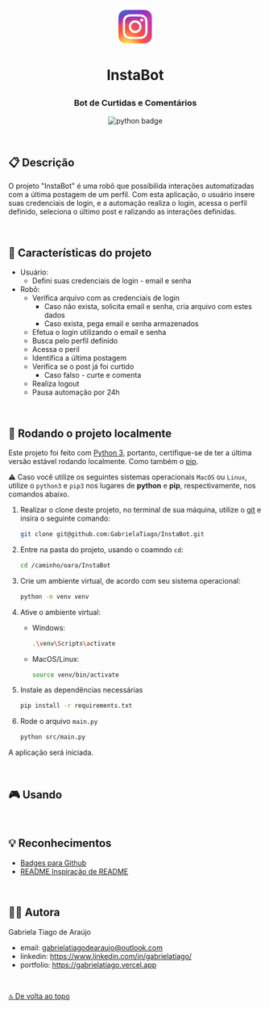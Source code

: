 <p align = "center"><img src="src/assets/favicon.png" alt="insta favicon" height="80px" align = "center"/></p>

<!-- Nome do Projeto -->
# <p align = "center">InstaBot</p>

<!-- Apontamento do projeto -->
<h3  align = "center">Bot de Curtidas e Comentários</h3>

<!-- Tecnologias utlizadas no projeto -->
<div align="center">
    <img src="https://img.shields.io/badge/python-3670A0?style=for-the-badge&logo=python&logoColor=ffdd54" alt="python badge" heigth="30px"/>
</div>

<!-- Imagem Da Aplicação -->
<!-- <center>
![NomeDaImagem](screens/images/print.png)
</center> -->

<!-- Espaço entre conteúdos -->
$~$

## :clipboard: Descrição

O projeto "InstaBot" é uma robô que possibilida interações automatizadas com a última postagem de um perfil. Com esta aplicação, o usuário insere suas credenciais de login, e a automação realiza o login, acessa o perfil definido, seleciona o último post e ralizando as interações definidas.

<!-- Link de Acessa à aplicação -->
<!-- ### :emoji: [Acesse aqui](https://link/) -->

<!-- Espaço entre conteúdos -->
$~$

## :bookmark_tabs: Características do projeto

- Usuário:
  - Defini suas credenciais de login - email e senha
- Robô:
  - Verifica arquivo com as credenciais de login
    - Caso não exista, solicita email e senha, cria arquivo com estes dados
    - Caso exista, pega email e senha armazenados
  - Efetua o login utilizando o email e senha
  - Busca pelo perfil definido
  - Acessa o peril
  - Identifica a última postagem
  - Verifica se o post já foi curtido
    - Caso falso - curte e comenta
  - Realiza logout
  - Pausa automação por 24h

<!-- Espaço entre conteúdos -->
$~$

## :rocket: Rodando o projeto localmente

Este projeto foi feito com [Python 3](https://www.python.org), portanto, certifique-se de ter a última versão estável rodando localmente. Como também o [pip](https://pypi.org/project/pip/).

:warning: Caso você utilize os seguintes sistemas operacionais `MacOS` ou `Linux`, utilize o `python3` e `pip3` nos lugares de **python** e **pip**, respectivamente, nos comandos abaixo.

1. Realizar o clone deste projeto, no terminal de sua máquina, utilize o [git](https://git-scm.com/) e insira o seguinte comando:

    ``` bash
    git clone git@github.com:GabrielaTiago/InstaBot.git
    ```

2. Entre na pasta do projeto, usando o coamndo `cd`:

    ``` bash
    cd /caminho/oara/InstaBot
    ```

3. Crie um ambiente virtual, de acordo com seu sistema operacional:

    ``` bash
    python -m venv venv
    ```

4. Ative o ambiente virtual:

    - Windows:

        ``` bash
        .\venv\Scripts\activate
        ```

    - MacOS/Linux:

        ``` bash
        source venv/bin/activate
        ```

5. Instale as dependências necessárias

    ``` bash
    pip install -r requirements.txt
    ```

6. Rode o arquivo `main.py`

    ``` bash
    python src/main.py
    ```

A aplicação será iniciada.

<!-- Espaço entre conteúdos -->
$~$

## 🎮 Usando

<center>

</center>

<!-- Espaço entre conteúdos -->
$~$

## :bulb: Reconhecimentos

- [Badges para Github](https://github.com/alexandresanlim/Badges4-README.md-Profile#-database-)
- [README Inspiração de README](https://gist.github.com/luanalessa/7f98467a5ed62d00dcbde67d4556a1e4#file-readme-md)

<!-- Espaço entre conteúdos -->
$~$

## 👩‍🦱 Autora

Gabriela Tiago de Araújo

- email: <gabrielatiagodearaujo@outlook.com>
- linkedin: <https://www.linkedin.com/in/gabrielatiago/>
- portfolio: <https://gabrielatiago.vercel.app>

<!-- Espaço entre conteúdos -->
$~$

[🔝 De volta ao topo](#instabot)
